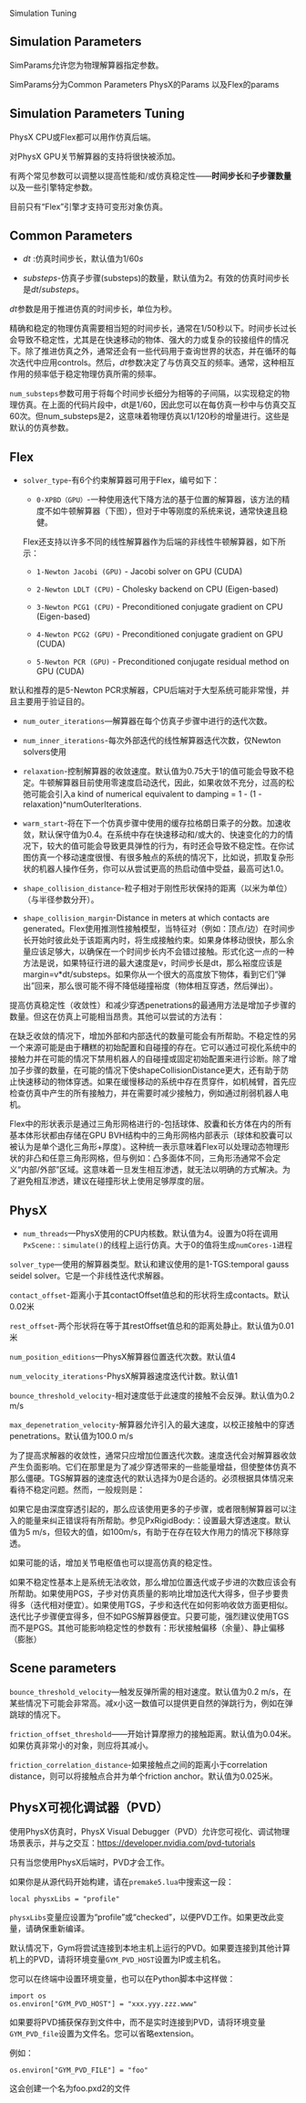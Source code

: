 Simulation Tuning

## Simulation Parameters
SimParams允许您为物理解算器指定参数。

SimParams分为Common Parameters PhysX的Params 以及Flex的params

## Simulation Parameters Tuning

PhysX CPU或Flex都可以用作仿真后端。

对PhysX GPU关节解算器的支持将很快被添加。

有两个常见参数可以调整以提高性能和/或仿真稳定性——**时间步长**和**子步骤数量**以及一些引擎特定参数。

目前只有“Flex”引擎才支持可变形对象仿真。

## Common Parameters

* $dt$ :仿真时间步长，默认值为$1/60 s$


* $substeps$-仿真子步骤(substeps)的数量，默认值为2。有效的仿真时间步长是$dt/substeps$。


$dt$参数是用于推进仿真的时间步长，单位为秒。

精确和稳定的物理仿真需要相当短的时间步长，通常在$1/50$秒以下。时间步长过长会导致不稳定性，尤其是在快速移动的物体、强大的力或复杂的铰接组件的情况下。除了推进仿真之外，通常还会有一些代码用于查询世界的状态，并在循环的每次迭代中应用controls。然后，$dt$参数决定了与仿真交互的频率。通常，这种相互作用的频率低于稳定物理仿真所需的频率。

`num_substeps`参数可用于将每个时间步长细分为相等的子间隔，以实现稳定的物理仿真。在上面的代码片段中，dt是1/60，因此您可以在每仿真一秒中与仿真交互60次。但num_substeps是2，这意味着物理仿真以1/120秒的增量进行。这些是默认的仿真参数。

## Flex


* `solver_type`-有6个约束解算器可用于Flex，编号如下：

    * `0-XPBD（GPU）`-一种使用迭代下降方法的基于位置的解算器，该方法的精度不如牛顿解算器（下图），但对于中等刚度的系统来说，通常快速且稳健。 


    Flex还支持以许多不同的线性解算器作为后端的非线性牛顿解算器，如下所示：

    * `1-Newton Jacobi (GPU)` - Jacobi solver on GPU (CUDA)

    * `2-Newton LDLT (CPU)` - Cholesky backend on CPU (Eigen-based)

    * `3-Newton PCG1 (CPU)` - Preconditioned conjugate gradient on CPU (Eigen-based)

    * `4-Newton PCG2 (GPU)` - Preconditioned conjugate gradient on GPU (CUDA)

    * `5-Newton PCR (GPU)` - Preconditioned conjugate residual method on GPU (CUDA)



默认和推荐的是5-Newton PCR求解器，CPU后端对于大型系统可能非常慢，并且主要用于验证目的。 

* `num_outer_iterations`—解算器在每个仿真子步骤中进行的迭代次数。


* `num_inner_iterations`-每次外部迭代的线性解算器迭代次数，仅Newton solvers使用


* `relaxation`-控制解算器的收敛速度。默认值为0.75大于1的值可能会导致不稳定。牛顿解算器目前使用零速度启动迭代，因此，如果收敛不充分，过高的松弛可能会引入a kind of numerical equivalent to damping = 1 - (1 - relaxation)^numOuterIterations.


* `warm_start`-将在下一个仿真步骤中使用的缓存拉格朗日乘子的分数。加速收敛，默认保守值为0.4。在系统中存在快速移动和/或大的、快速变化的力的情况下，较大的值可能会导致更具弹性的行为，有时还会导致不稳定性。在你试图仿真一个移动速度很慢、有很多触点的系统的情况下，比如说，抓取复杂形状的机器人操作任务，你可以从尝试更高的热启动值中受益，最高可达1.0。


* `shape_collision_distance`-粒子相对于刚性形状保持的距离（以米为单位）（与半径参数分开）。


* `shape_collision_margin`-Distance in meters at which contacts are generated。Flex使用推测性接触模型，当特征对（例如：顶点/边）在时间步长开始时彼此处于该距离内时，将生成接触约束。如果身体移动很快，那么余量应该足够大，以确保在一个时间步长内不会错过接触。形式化这一点的一种方法是说，如果特征行进的最大速度是v，时间步长是dt，那么裕度应该是margin=v*dt/substeps。如果你从一个很大的高度放下物体，看到它们“弹出”回来，那么很可能不得不降低碰撞裕度（物体相互穿透，然后弹出）。

提高仿真稳定性（收敛性）和减少穿透penetrations的最通用方法是增加子步骤的数量。但这在仿真上可能相当昂贵。其他可以尝试的方法有：

在缺乏收敛的情况下，增加外部和内部迭代的数量可能会有所帮助。不稳定性的另一个来源可能是由于糟糕的初始配置和自碰撞的存在。它可以通过可视化系统中的接触力并在可能的情况下禁用机器人的自碰撞或固定初始配置来进行诊断。除了增加子步骤的数量，在可能的情况下使shapeCollisionDistance更大，还有助于防止快速移动的物体穿透。如果在缓慢移动的系统中存在贯穿件，如机械臂，首先应检查仿真中产生的所有接触力，并在需要时减少接触力，例如通过削弱机器人电机。


Flex中的形状表示是通过三角形网格进行的-包括球体、胶囊和长方体在内的所有基本体形状都由存储在GPU BVH结构中的三角形网格内部表示（球体和胶囊可以被认为是单个退化三角形+厚度）。这种统一表示意味着Flex可以处理动态物理形状的非凸和任意三角形网格，但与例如：凸多面体不同，三角形汤通常不会定义“内部/外部”区域。这意味着一旦发生相互渗透，就无法以明确的方式解决。为了避免相互渗透，建议在碰撞形状上使用足够厚度的层。

## PhysX

* `num_threads`—PhysX使用的CPU内核数。默认值为4。设置为0将在调用`PxScene:：simulate()`的线程上运行仿真。大于0的值将生成`numCores-1`进程


`solver_type`—使用的解算器类型。默认和建议使用的是1-TGS:temporal gauss seidel solver。它是一个非线性迭代求解器。


`contact_offset`-距离小于其contactOffset值总和的形状将生成contacts。默认0.02米


`rest_offset`-两个形状将在等于其restOffset值总和的距离处静止。默认值为0.01米


`num_position_editions`—PhysX解算器位置迭代次数。默认值4


`num_velocity_iterations`-PhysX解算器速度迭代计数。默认值1


`bounce_threshold_velocity`-相对速度低于此速度的接触不会反弹。默认值为0.2 m/s


`max_depenetration_velocity`-解算器允许引入的最大速度，以校正接触中的穿透penetrations。默认值为100.0 m/s

为了提高求解器的收敛性，通常只应增加位置迭代次数。速度迭代会对解算器收敛产生负面影响。它们在那里是为了减少穿透带来的一些能量增益，但使整体仿真不那么僵硬。TGS解算器的速度迭代的默认选择为0是合适的。必须根据具体情况来看待不稳定问题。然而，一般规则是：


如果它是由深度穿透引起的，那么应该使用更多的子步骤，或者限制解算器可以注入的能量来纠正错误将有所帮助。参见PxRigidBody:：设置最大穿透速度。默认值为5 m/s，但较大的值，如100m/s，有助于在存在较大作用力的情况下移除穿透。


如果可能的话，增加关节电枢值也可以提高仿真的稳定性。


如果不稳定性基本上是系统无法收敛，那么增加位置迭代或子步进的次数应该会有所帮助。如果使用PGS，子步对仿真质量的影响比增加迭代大得多，但子步要贵得多（迭代相对便宜）。如果使用TGS，子步和迭代在如何影响收敛方面更相似。迭代比子步骤便宜得多，但不如PGS解算器便宜。只要可能，强烈建议使用TGS而不是PGS。其他可能影响稳定性的参数有：形状接触偏移（余量）、静止偏移（膨胀）

## Scene parameters

`bounce_threshold_velocity`—触发反弹所需的相对速度。默认值为0.2 m/s，在某些情况下可能会非常高。减x小这一数值可以提供更自然的弹跳行为，例如在弹跳球的情况下。


`friction_offset_threshold`——开始计算摩擦力的接触距离。默认值为0.04米。如果仿真非常小的对象，则应将其减小。


`friction_correlation_distance`-如果接触点之间的距离小于correlation distance，则可以将接触点合并为单个friction anchor。默认值为0.025米。

## PhysX可视化调试器（PVD） 

使用PhysX仿真时，PhysX Visual Debugger（PVD）允许您可视化、调试物理场景表示，并与之交互：https://developer.nvidia.com/pvd-tutorials


只有当您使用PhysX后端时，PVD才会工作。


如果你是从源代码开始构建，请在`premake5.lua`中搜索这一段：

    local physxLibs = "profile"

`physxLibs`变量应设置为“profile”或“checked”，以便PVD工作。如果更改此变量，请确保重新编译。


默认情况下，Gym将尝试连接到本地主机上运行的PVD。如果要连接到其他计算机上的PVD，请将环境变量`GYM_PVD_HOST`设置为IP或主机名。


您可以在终端中设置环境变量，也可以在Python脚本中这样做：

```
import os
os.environ["GYM_PVD_HOST"] = "xxx.yyy.zzz.www"
```

如果要将PVD捕获保存到文件中，而不是实时连接到PVD，请将环境变量`GYM_PVD_file`设置为文件名。您可以省略extension。

例如：

    os.environ["GYM_PVD_FILE"] = "foo"

这会创建一个名为foo.pxd2的文件